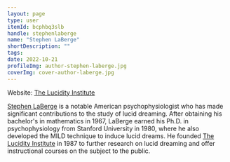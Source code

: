 ```yaml
---
layout: page
type: user
itemId: bcphbq3slb
handle: stephenlaberge
name: "Stephen LaBerge"
shortDescription: ""
tags:
date: 2022-10-21
profileImg: author-stephen-laberge.jpg
coverImg: cover-author-laberge.jpg
---
```


Website: [The Lucidity Institute](http://www.lucidity.com/)

[Stephen LaBerge](https://en.wikipedia.org/wiki/Stephen_LaBerge) is a notable American psychophysiologist who has made significant contributions to the study of lucid dreaming. After obtaining his bachelor's in mathematics in 1967, LaBerge earned his Ph.D. in psychophysiology from Stanford University in 1980, where he also developed the MILD technique to induce lucid dreams. He founded [The Lucidity Institute](https://en.wikipedia.org/wiki/The_Lucidity_Institute) in 1987 to further research on lucid dreaming and offer instructional courses on the subject to the public.

